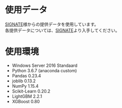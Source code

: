 # 使用データ
[SIGNATE](https://signate.jp/competitions/121)様からの提供データを使用しています。  
各提供データについては、[SIGNATE](https://signate.jp/competitions/121)より入手してください。

# 使用環境
- Windows Server 2016 Standaard
- Python 3.6.7 (anaconda custom)
- Pandas 0.23.4
- joblib 0.13.2
- NumPy 1.15.4
- Scikit-Learn 0.20.2
- LightGBM 2.2.1
- XGBoost 0.80